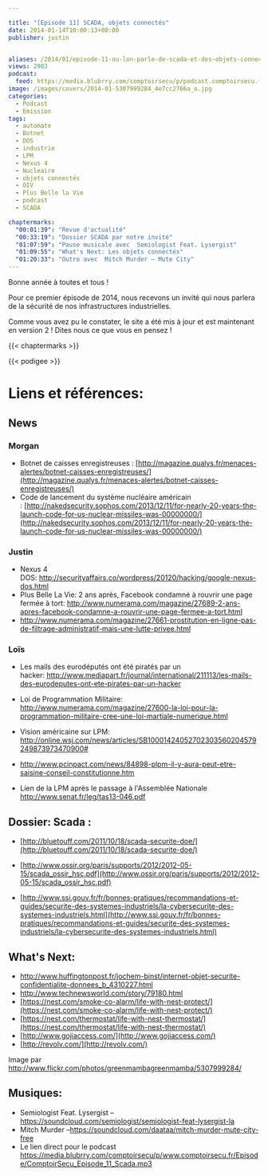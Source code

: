 ```yaml
---

title: "[Episode 11] SCADA, objets connectés"
date: 2014-01-14T10:00:13+00:00
publisher: justin


aliases: /2014/01/episode-11-ou-lon-parle-de-scada-et-des-objets-connectes/
views: 2903
podcast:
  feed: https://media.blubrry.com/comptoirsecu/p/podcast.comptoirsecu.fr/CSEC.EP11.2014-01-13.SCADA.mp3
image: /images/covers/2014-01-5307999284_4e7cc2766a_o.jpg
categories:
  - Podcast
  - Emission
tags:
  - automate
  - Botnet
  - DOS
  - industrie
  - LPM
  - Nexus 4
  - Nucleaire
  - objets connectés
  - OIV
  - Plus Belle la Vie
  - podcast
  - SCADA

chaptermarks:
  "00:01:39": "Revue d'actualité"
  "00:33:19": "Dossier SCADA par notre invité"
  "01:07:59": "Pause musicale avec  Semiologist Feat. Lysergist"
  "01:09:55": "What's Next: Les objets connectés"
  "01:20:33": "Outro avec  Mitch Murder – Mute City"
---
```

Bonne année à toutes et tous !

Pour ce premier épisode de 2014, nous recevons un invité qui nous parlera de la sécurité de nos infrastructures industrielles.

Comme vous avez pu le constater, le site a été mis à jour et est maintenant en version 2 ! Dites nous ce que vous en pensez !

{{< chaptermarks >}}

{{< podigee >}}


# Liens et références:

## News

### Morgan

- Botnet de caisses enregistreuses : [http://magazine.qualys.fr/menaces-alertes/botnet-caisses-enregistreuses/](http://magazine.qualys.fr/menaces-alertes/botnet-caisses-enregistreuses/)
- Code de lancement du système nucléaire américain : [http://nakedsecurity.sophos.com/2013/12/11/for-nearly-20-years-the-launch-code-for-us-nuclear-missiles-was-00000000/](http://nakedsecurity.sophos.com/2013/12/11/for-nearly-20-years-the-launch-code-for-us-nuclear-missiles-was-00000000/)

### Justin

- Nexus  4 DOS: <http://securityaffairs.co/wordpress/20120/hacking/google-nexus-dos.html>
- Plus Belle La Vie: 2 ans après, Facebook condamné à rouvrir une page fermée à tort: <http://www.numerama.com/magazine/27689-2-ans-apres-facebook-condamne-a-rouvrir-une-page-fermee-a-tort.html>
- <http://www.numerama.com/magazine/27661-prostitution-en-ligne-pas-de-filtrage-administratif-mais-une-lutte-privee.html>

### Loïs

- Les mails des eurodéputés ont été piratés par un hacker: <http://www.mediapart.fr/journal/international/211113/les-mails-des-eurodeputes-ont-ete-pirates-par-un-hacker>

- Loi de Programmation Militaire: <http://www.numerama.com/magazine/27600-la-loi-pour-la-programmation-militaire-cree-une-loi-martiale-numerique.html>

- Vision américaine sur LPM: <http://online.wsj.com/news/articles/SB10001424052702303560204579249873973470900#>

- <http://www.pcinpact.com/news/84898-plpm-il-y-aura-peut-etre-saisine-conseil-constitutionne.htm>

- Lien de la LPM après le passage à l'Assemblée Nationale <http://www.senat.fr/leg/tas13-046.pdf>

## Dossier: Scada :

- [http://bluetouff.com/2011/10/18/scada-securite-doe/](http://bluetouff.com/2011/10/18/scada-securite-doe/)

- [http://www.ossir.org/paris/supports/2012/2012-05-15/scada_ossir_hsc.pdf](http://www.ossir.org/paris/supports/2012/2012-05-15/scada_ossir_hsc.pdf)

- [http://www.ssi.gouv.fr/fr/bonnes-pratiques/recommandations-et-guides/securite-des-systemes-industriels/la-cybersecurite-des-systemes-industriels.html](http://www.ssi.gouv.fr/fr/bonnes-pratiques/recommandations-et-guides/securite-des-systemes-industriels/la-cybersecurite-des-systemes-industriels.html)

## What's Next:

- <http://www.huffingtonpost.fr/jochem-binst/internet-objet-securite-confidentialite-donnees_b_4310227.html>
- <http://www.technewsworld.com/story/79180.html>
- [https://nest.com/smoke-co-alarm/life-with-nest-protect/](https://nest.com/smoke-co-alarm/life-with-nest-protect/)
- [https://nest.com/thermostat/life-with-nest-thermostat/](https://nest.com/thermostat/life-with-nest-thermostat/)
- [http://www.gojiaccess.com/](http://www.gojiaccess.com/)
- [http://revolv.com/](http://revolv.com/)


Image par <http://www.flickr.com/photos/greenmambagreenmamba/5307999284/>

## Musiques:

- Semiologist Feat. Lysergist – <https://soundcloud.com/semiologist/semiologist-feat-lysergist-la>
- Mitch Murder –<https://soundcloud.com/daataa/mitch-murder-mute-city-free>
- Le lien direct pour le podcast <https://media.blubrry.com/comptoirsecu/p/www.comptoirsecu.fr/Episode/ComptoirSecu_Episode_11_Scada.mp3>
